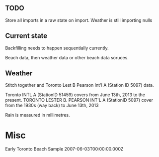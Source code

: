 


## TODO

Store all imports in a raw state on import.
Weather is still importing nulls


## Current state

Backfilling needs to happen sequentially currently.

Beach data, then weather data or other beach data soruces.


## Weather

Stitch together  and Toronto Lest B Pearson Int'l A (Station ID 5097) data.

Toronto INTL A (StationID 51459) covers from June 13th, 2013 to the present.
TORONTO LESTER B. PEARSON INT'L A (StationID 5097) cover from the 1930s (way back) to June 13th, 2013

Rain is measured in millimetres.

# Misc

Early Toronto Beach Sample 2007-06-03T00:00:00.000Z
